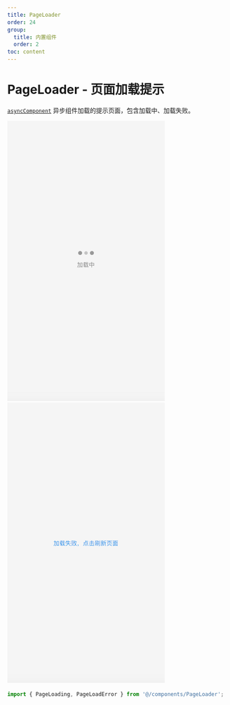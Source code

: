 ```yaml
---
title: PageLoader
order: 24
group:
  title: 内置组件
  order: 2
toc: content
---
```


# PageLoader - 页面加载提示

[`asyncComponent`](/docs/component-async) 异步组件加载的提示页面，包含加载中、加载失败。

![page-loading](../images/page-loading.png) ![page-load-error](../images/page-load-error.png)

```typescript
import { PageLoading, PageLoadError } from '@/components/PageLoader';
```
